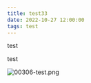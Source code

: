 ```yaml
---
title: test33
date: 2022-10-27 12:00:00
tags: test
---
```




test 

test

![00306-test.png](https://i.ibb.co/9qTJ9d4/20221027114011.jpg)
